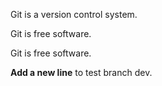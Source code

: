 Git is a version control system.

Git is free software.

Git is free software.

**Add a new line** to test branch dev.